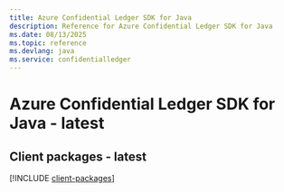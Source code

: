 ```yaml
---
title: Azure Confidential Ledger SDK for Java
description: Reference for Azure Confidential Ledger SDK for Java
ms.date: 08/13/2025
ms.topic: reference
ms.devlang: java
ms.service: confidentialledger
---
```

# Azure Confidential Ledger SDK for Java - latest

## Client packages - latest
[!INCLUDE [client-packages](confidential-ledger-client-index.md)]
